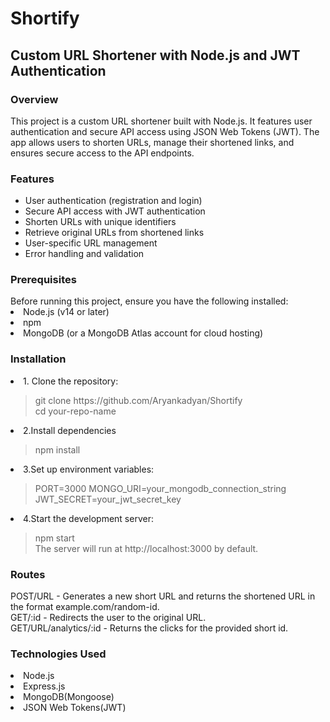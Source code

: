 # Shortify #
<h2>Custom URL Shortener with Node.js and JWT Authentication</h2>
<h3>Overview</h3>
This project is a custom URL shortener built with Node.js. It features user authentication and secure API access using JSON Web Tokens (JWT). The app allows users to shorten URLs, manage their shortened links, and ensures secure access to the API endpoints.
<h3>Features</h3>
<ul>
<li>User authentication (registration and login)</li>
<li>Secure API access with JWT authentication</li>
<li>Shorten URLs with unique identifiers</li>
<li>Retrieve original URLs from shortened links</li>
<li>User-specific URL management</li>
<li>Error handling and validation</li>
</ul>
<h3>Prerequisites</h3>
Before running this project, ensure you have the following installed:
<li>Node.js (v14 or later)</li>
<li>npm</li>
<li>MongoDB (or a MongoDB Atlas account for cloud hosting)</li>
<h3>Installation</h3>
<li>1. Clone the repository:</li>
<blockquote>
  git clone https://github.com/Aryankadyan/Shortify
  <br>
cd your-repo-name
</blockquote>
<li>2.Install dependencies</li>
<blockquote>
  npm install
</blockquote>
<li>3.Set up environment variables:</li>
<blockquote>
  PORT=3000
MONGO_URI=your_mongodb_connection_string
JWT_SECRET=your_jwt_secret_key
</blockquote>
<li>4.Start the development server:</li>
<blockquote>
  npm start
  <br>
  The server will run at http://localhost:3000 by default.
</blockquote>
<h3>Routes</h3>
POST/URL - Generates a new short URL and returns the shortened URL in the format example.com/random-id.
<br>
GET/:id - Redirects the user to the original URL.
<br>
GET/URL/analytics/:id - Returns the clicks for the provided short id.
<h3>Technologies Used</h3>
<li>Node.js</li>
<li>Express.js</li>
<li>MongoDB(Mongoose)</li>
<li>JSON Web Tokens(JWT)</li>



